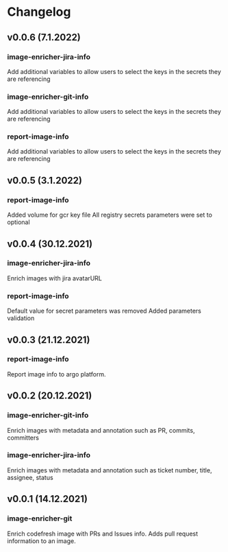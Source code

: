 # Changelog

## v0.0.6 (7.1.2022)

### image-enricher-jira-info
Add additional variables to allow users to select the keys in the secrets they are referencing

### image-enricher-git-info
Add additional variables to allow users to select the keys in the secrets they are referencing

### report-image-info
Add additional variables to allow users to select the keys in the secrets they are referencing

## v0.0.5 (3.1.2022)

### report-image-info

Added volume for gcr key file
All registry secrets parameters were set to optional

## v0.0.4 (30.12.2021)

### image-enricher-jira-info

Enrich images with jira avatarURL

### report-image-info

Default value for secret parameters was removed
Added parameters validation

## v0.0.3 (21.12.2021)

### report-image-info

Report image info to argo platform.

## v0.0.2 (20.12.2021)

### image-enricher-git-info

Enrich images with metadata and annotation such as PR, commits, committers

### image-enricher-jira-info

Enrich images with metadata and annotation such as ticket number, title, assignee, status

## v0.0.1 (14.12.2021)

### image-enricher-git

Enrich codefresh image with PRs and Issues info. Adds pull request information to an image.
